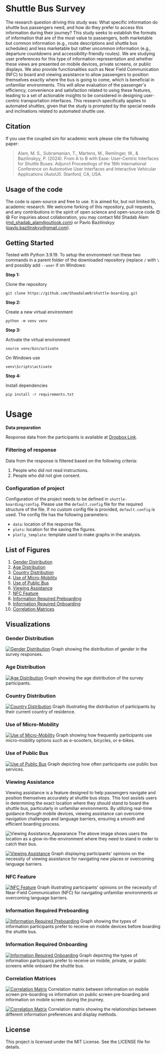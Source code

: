 # Shuttle Bus Survey

The research question driving this study was: What specific information do shuttle bus passengers need, and how do they prefer to access this information during their journey? This study seeks to establish the formats of information that are of the most value to passengers, both marketable but common information (e.g., route descriptions and shuttle bus schedules) and less marketable but rather uncommon information (e.g., departure countdowns and accessibility-friendly routes). We are studying user preferences for this type of information representation and whether these views are presented on mobile devices, private screens, or public displays. We also provide functionalities such as Near Field Communication (NFC) to board and viewing assistance to allow passengers to position themselves exactly where the bus is going to come, which is beneficial in unfamiliar environments. This will allow evaluation of the passenger's efficiency, convenience and satisfaction related to using these features, leading to a set of actionable insights to be considered in designing user-centric transportation interfaces. This research specifically applies to automated shuttles, given that the study is prompted by the special needs and inclinations related to automated shuttle use.


## Citation
If you use the coupled sim for academic work please cite the following paper:

> Alam, M. S., Subramanian, T., Martens, M., Remlinger, W., & Bazilinskyy, P. (2024). From A to B with Ease: User-Centric Interfaces for Shuttle Buses. Adjunct Proceedings of the 16th International Conference on Automotive User Interfaces and Interactive Vehicular Applications (AutoUI). Stanford, CA, USA.


## Usage of the code
The code is open-source and free to use. It is aimed for, but not limited to, academic research. We welcome forking of this repository, pull requests, and any contributions in the spirit of open science and open-source code 😍😄 For inquiries about collaboration, you may contact Md Shadab Alam (md_shadab_alam@outlook.com) or Pavlo Bazilinskyy (pavlo.bazilinskyy@gmail.com).

## Getting Started
Tested with Python 3.9.19. To setup the environment run these two commands in a parent folder of the downloaded repository (replace `/` with `\` and possibly add `--user` if on Windows:

**Step 1:**  

Clone the repository
```command line
git clone https://github.com/Shaadalam9/shuttle-boarding.git
```

**Step 2:** 

Create a new virtual environment
```command line
python -m venv venv
```

**Step 3:** 

Activate the virtual environment
```command line
source venv/bin/activate
```

On Windows use
```command line
venv\Scripts\activate
```

**Step 4:** 

Install dependencies
```command line
pip install -r requirements.txt
```

# Usage

**Data preparation**

Response data from the participants is available at [Dropbox Link](https://www.dropbox.com/scl/fo/0ghcog8u0254ls1ce7zk0/AF1oNBPmHH7UEnjrLFAXskU?rlkey=8wbp8tv11d0xzfwl4x30frukd&st=zirrh4tc&dl=0).

### Filtering of response
Data from the response is filtered based on the following criteria:
1. People who did not read instructions.
2. People who did not give consent.

### Configuration of project
Configuration of the project needs to be defined in `shuttle-boarding/config`. Please use the `default.config` file for the required structure of the file. If no custom config file is provided, `default.config` is used. The config file has the following parameters:
* `data`: location of the response file.
* `plots`: location for the saving the figures.
* `plotly_template`: template used to make graphs in the analysis.

## List of Figures

1. [Gender Distribution](#gender-distribution)
2. [Age Distribution](#age-distribution)
3. [Country Distribution](#country-distribution)
4. [Use of Micro-Mobility](#use-of-micro-mobility)
5. [Use of Public Bus](#use-of-public-bus)
6. [Viewing Assistance](#viewing-assistance)
7. [NFC Feature](#nfc-feature)
8. [Information Required Preboarding](#information-required-preboarding)
9. [Information Required Onboarding](#information-required-onboarding)
10. [Correlation Matrices](#correlation-matrices)

## Visualizations

### Gender Distribution

[![Gender Distribution](plots/gender_pie.png)](https://htmlpreview.github.io/?https://github.com/Shaadalam9/shuttle-boarding/blob/main/plots/gender_pie.html)
Graph showing the distribution of gender in the survey responses.

### Age Distribution

[![Age Distribution](plots/age.png)](https://htmlpreview.github.io/?https://github.com/Shaadalam9/shuttle-boarding/blob/main/plots/age.html)
Graph showing the age distribution of the survey participants.

### Country Distribution

[![Country Distribution](plots/country_pie.png)](https://htmlpreview.github.io/?https://github.com/Shaadalam9/shuttle-boarding/blob/main/plots/country_pie.html)
Graph illustrating the distribution of participants by their current country of residence.

### Use of Micro-Mobility

[![Use of Micro-Mobility](plots/micro-mobility.png)](https://htmlpreview.github.io/?https://github.com/Shaadalam9/shuttle-boarding/blob/main/plots/micro-mobility.html)
Graph showing how frequently participants use micro-mobility options such as e-scooters, bicycles, or e-bikes.

### Use of Public Bus

[![Use of Public Bus](plots/bus_use.png)](https://htmlpreview.github.io/?https://github.com/Shaadalam9/shuttle-boarding/blob/main/plots/bus_use.html)
Graph depicting how often participants use public bus services.

### Viewing Assistance
Viewing assistance is a feature designed to help passengers navigate and position themselves accurately at shuttle bus stops. This tool assists users in determining the exact location where they should stand to board the shuttle bus, particularly in unfamiliar environments. By utilizing real-time guidance through mobile devices, viewing assistance can overcome navigation challenges and language barriers, ensuring a smooth and efficient boarding process.

![Viewing Assistance_Appearance](plots/HighresScreenshot00014.png)
The above image shows users the location as a glow-in-the-environment where they need to stand in order to catch their bus.

[![Viewing Assistance](plots/viewing_assistance.png)](https://htmlpreview.github.io/?https://github.com/Shaadalam9/shuttle-boarding/blob/main/plots/viewing_assistance.html)
Graph displaying participants' opinions on the necessity of viewing assistance for navigating new places or overcoming language barriers.

### NFC Feature

[![NFC Feature](plots/NFC.png)](https://htmlpreview.github.io/?https://github.com/Shaadalam9/shuttle-boarding/blob/main/plots/NFC.html)
Graph illustrating participants' opinions on the necessity of Near-Field Communication (NFC) for navigating unfamiliar environments or overcoming language barriers.

### Information Required Preboarding

[![Information Required Preboarding](plots/info_mobile_pre.png)](https://htmlpreview.github.io/?https://github.com/Shaadalam9/shuttle-boarding/blob/main/plots/info_mobile_pre.html)
Graph showing the types of information participants prefer to receive on mobile devices before boarding the shuttle bus.

### Information Required Onboarding

[![Information Required Onboarding](plots/info_onboard.png)](https://htmlpreview.github.io/?https://github.com/Shaadalam9/shuttle-boarding/blob/main/plots/info_onboard.html)
Graph depicting the types of information participants prefer to receive on mobile, private, or public screens while onboard the shuttle bus.

### Correlation Matrices

[![Correlation Matrix](plots/pre_and_on_mobile_and_pre_public.png)](https://htmlpreview.github.io/?https://github.com/Shaadalam9/shuttle-boarding/blob/main/plots/pre_and_on_mobile_and_pre_public.html)
Correlation matrix between information on mobile screen pre-boarding vs information on public screen pre-boarding and information on mobile screen during the journey.

[![Correlation Matrix](plots/combined_correlation_matrix_lower_triangle.png)](https://htmlpreview.github.io/?https://github.com/Shaadalam9/shuttle-boarding/blob/main/plots/combined_correlation_matrix_lower_triangle_plotly.html)
Correlation matrix showing the relationships between different information preferences and display methods.


## License
This project is licensed under the MIT License. See the LICENSE file for details.
